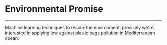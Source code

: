 # Environmental Promise

---

Machine learning techniques to rescue the environment, precisely we're
interested in applying low against plastic bags pollution in
Mediterranean ocean.





